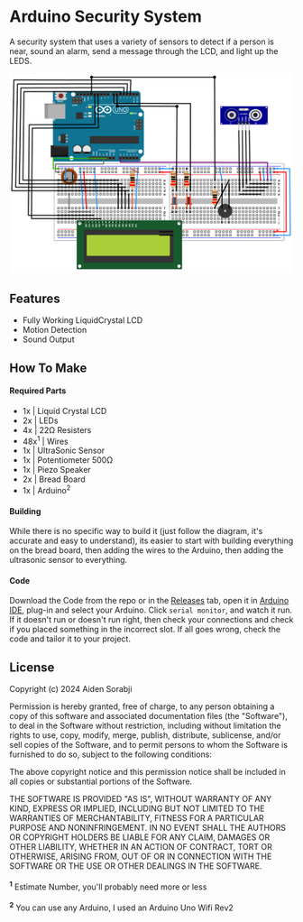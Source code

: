 # Arduino Security System
A security system that uses a variety of sensors to detect if a person is near, sound an alarm, send a message through the LCD, and light up the LEDS.

![alt text](https://github.com/AidenSorabji/Arduino-Security-System/blob/main/Arduino_Schematic.png)

## Features
- Fully Working LiquidCrystal LCD
- Motion Detection
- Sound Output
  
## How To Make 

#### Required Parts
- 1x | Liquid Crystal LCD
- 2x | LEDs
- 4x | 22Ω Resisters
- 48x<sup>1</sup> | Wires
- 1x | UltraSonic Sensor
- 1x | Potentiometer 500Ω
- 1x | Piezo Speaker
- 2x | Bread Board
- 1x | Arduino<sup>2</sup>

#### Building
While there is no specific way to build it (just follow the diagram, it's accurate and easy to understand), its easier to start with building everything on the bread board, then adding the wires to the Arduino, then adding the ultrasonic sensor to everything.

#### Code
Download the Code from the repo or in the [Releases](https://github.com/AidenSorabji/Arduino-Security-System/releases) tab, open it in [Arduino IDE](https://www.arduino.cc/en/software), plug-in and select your Arduino. Click ```serial monitor```, and watch it run. If it doesn't run or doesn't run right, then check your connections and check if you placed something in the incorrect slot. If all goes wrong, check the code and tailor it to your project.

## License 
Copyright (c) 2024 Aiden Sorabji

Permission is hereby granted, free of charge, to any person obtaining a copy
of this software and associated documentation files (the "Software"), to deal
in the Software without restriction, including without limitation the rights
to use, copy, modify, merge, publish, distribute, sublicense, and/or sell
copies of the Software, and to permit persons to whom the Software is
furnished to do so, subject to the following conditions:

The above copyright notice and this permission notice shall be included in all
copies or substantial portions of the Software.

THE SOFTWARE IS PROVIDED "AS IS", WITHOUT WARRANTY OF ANY KIND, EXPRESS OR
IMPLIED, INCLUDING BUT NOT LIMITED TO THE WARRANTIES OF MERCHANTABILITY,
FITNESS FOR A PARTICULAR PURPOSE AND NONINFRINGEMENT. IN NO EVENT SHALL THE
AUTHORS OR COPYRIGHT HOLDERS BE LIABLE FOR ANY CLAIM, DAMAGES OR OTHER
LIABILITY, WHETHER IN AN ACTION OF CONTRACT, TORT OR OTHERWISE, ARISING FROM,
OUT OF OR IN CONNECTION WITH THE SOFTWARE OR THE USE OR OTHER DEALINGS IN THE
SOFTWARE.
<br></br>
**<sup>1</sup>** Estimate Number, you'll probably need more or less <br></br>
**<sup>2</sup>** You can use any Arduino, I used an Arduino Uno Wifi Rev2
